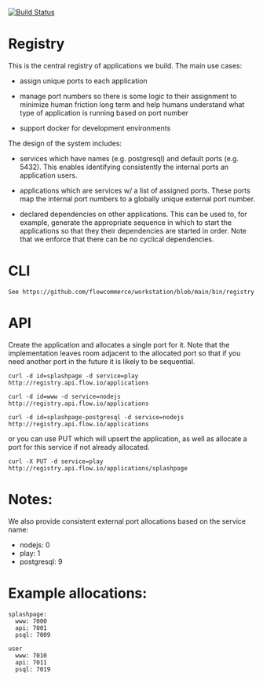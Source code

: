 [![Build Status](https://travis-ci.org/flowcommerce/registry.svg?branch=main)](https://travis-ci.org/flowcommerce/registry)

# Registry

This is the central registry of applications we build. The main use cases:

  - assign unique ports to each application

  - manage port numbers so there is some logic to their assignment to
    minimize human friction long term and help humans understand what
    type of application is running based on port number

  - support docker for development environments

The design of the system includes:

  - services which have names (e.g. postgresql) and default ports
    (e.g. 5432). This enables identifying consistently the internal
    ports an application users.

  - applications which are services w/ a list of assigned ports. These
    ports map the internal port numbers to a globally unique external
    port number.

  - declared dependencies on other applications. This can be used to,
    for example, generate the appropriate sequence in which to start
    the applications so that they their dependencies are started in
    order. Note that we enforce that there can be no cyclical
    dependencies.

# CLI

    See https://github.com/flowcommerce/workstation/blob/main/bin/registry

# API

Create the application and allocates a single port for it. Note
that the implementation leaves room adjacent to the allocated port so
that if you need another port in the future it is likely to be
sequential.

    curl -d id=splashpage -d service=play http://registry.api.flow.io/applications

    curl -d id=www -d service=nodejs http://registry.api.flow.io/applications

    curl -d id=splashpage-postgresql -d service=nodejs http://registry.api.flow.io/applications

or you can use PUT which will upsert the application, as well as
allocate a port for this service if not already allocated.

    curl -X PUT -d service=play http://registry.api.flow.io/applications/splashpage

# Notes:

We also provide consistent external port allocations based on the service name:

  - nodejs: 0
  - play: 1
  - postgresql: 9

# Example allocations:

    splashpage:
      www: 7000
      api: 7001
      psql: 7009

    user
      www: 7010
      api: 7011
      psql: 7019
 

